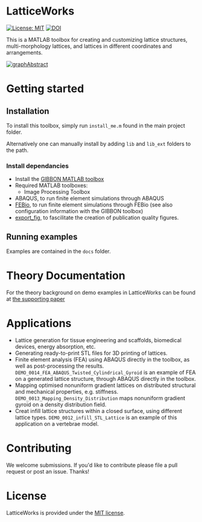 # LatticeWorks

[![License: MIT](https://img.shields.io/badge/License-MIT-yellow.svg)](https://github.com/mahtab-vafaee/LatticeWorks/blob/main/LICENSE) [![DOI](https://zenodo.org/badge/486929347.svg)](https://doi.org/10.5281/zenodo.13862475) 

This is a MATLAB toolbox for creating and customizing lattice structures, multi-morphology lattices, and lattices in different coordinates and arrangements. 

[![graphAbstract](docs/html/graphAbstract.png)](https://github.com/mahtab-vafaee/LatticeWorks/tree/main)

# Getting started
## Installation
To install this toolbox, simply run `install_me.m` found in the main project folder. 

Alternatively one can manually install by adding `lib` and `lib_ext` folders to the path. 

### Install dependancies
* Install the [GIBBON MATLAB toolbox](https://www.gibboncode.org/)
* Required MATLAB toolboxes:
	- Image Processing Toolbox
* ABAQUS, to run finite element simulations through ABAQUS
* [FEBio](https://www.febio.org/), to run finite element simulations through FEBio (see also configuration information with the GIBBON toolbox)
* [export_fig](https://github.com/altmany/export_fig), to fascilitate the creation of publication quality figures. 

## Running examples
Examples are contained in the `docs` folder.

# Theory Documentation
For the theory background on demo examples in LatticeWorks can be found at [the supporting paper]([https://www.gibboncode.org/](https://www.sciencedirect.com/science/article/pii/S0264127524009390))

# Applications
* Lattice generation for tissue engineering and scaffolds, biomedical devices, energy absorption, etc.
* Generating ready-to-print STL files for 3D printing of lattices. 
* Finite element analysis (FEA) using ABAQUS directly in the toolbox, as well as post-processing the results. `DEMO_0014_FEA_ABAQUS_Twisted_Cylindrical_Gyroid` is an example of FEA on a generated lattice structure, through ABAQUS directly in the toolbox.
* Mapping optimised nonuniform gradient lattices on distributed structural and mechanical properties, e.g. stiffness. `DEMO_0013_Mapping_Density_Distribution` maps nonuniform gradient gyroid on a density distribution field.
* Creat infill lattice structures within a closed surface, using different lattice types. `DEMO_0012_infill_STL_Lattice` is an example of this application on a vertebrae model.

# Contributing
We welcome submissions. If you'd like to contribute please file a pull request or post an issue. Thanks! 

# License <a name="License"></a>
LatticeWorks is provided under the [MIT license](https://github.com/mahtab-vafaee/LatticeWorks/blob/main/LICENSE).
